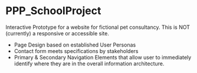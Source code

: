 # PPP_SchoolProject
Interactive Prototype for a website for fictional pet consultancy.
This is NOT (currently) a responsive or accessible site.

* Page Design based on established User Personas
* Contact form meets specifications by stakeholders
* Primary & Secondary Navigation Elements that allow user to immediately identify where they are in the overall information architecture.

